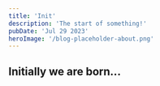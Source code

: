 ```yaml
---
title: 'Init'
description: 'The start of something!'
pubDate: 'Jul 29 2023'
heroImage: '/blog-placeholder-about.png'
---
```


## Initially we are born...